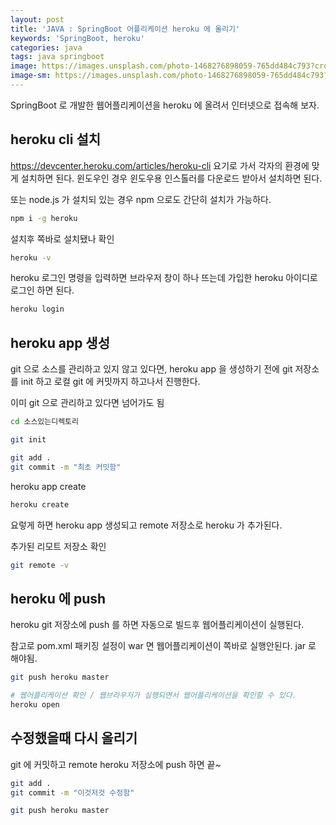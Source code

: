 ```yaml
---
layout: post
title: 'JAVA : SpringBoot 어플리케이션 heroku 에 올리기'
keywords: 'SpringBoot, heroku'
categories: java
tags: java springboot
image: https://images.unsplash.com/photo-1468276898059-765dd484c793?crop=entropy&cs=tinysrgb&fit=crop&fm=jpg&h=1200&ixid=eyJhcHBfaWQiOjF9&ixlib=rb-1.2.1&q=80&w=2000
image-sm: https://images.unsplash.com/photo-1468276898059-765dd484c793?crop=entropy&cs=tinysrgb&fit=crop&fm=jpg&h=1200&ixid=eyJhcHBfaWQiOjF9&ixlib=rb-1.2.1&q=80&w=2000
---
```


SpringBoot 로 개발한 웹어플리케이션을 heroku 에 올려서 인터넷으로 접속해 보자.

## heroku cli 설치

<https://devcenter.heroku.com/articles/heroku-cli> 요기로 가서 각자의 환경에 맞게 설치하면 된다. 윈도우인 경우 윈도우용 인스톨러를 다운로드 받아서 설치하면 된다.

또는 node.js 가 설치되 있는 경우 npm 으로도 간단히 설치가 가능하다.

```bash
npm i -g heroku
```

설치후 쪽바로 설치됐나 확인

```bash
heroku -v
```

heroku 로그인 명령을 입력하면 브라우저 창이 하나 뜨는데 가입한 heroku 아이디로 로그인 하면 된다.

```bash
heroku login
```

<ins class="adsbygoogle"
     style="display:block; text-align:center;"
     data-ad-layout="in-article"
     data-ad-format="fluid"
     data-ad-client="ca-pub-7073298118440059"
     data-ad-slot="8400970402"></ins>

<script>
     (adsbygoogle = window.adsbygoogle || []).push({});
</script>

## heroku app 생성

git 으로 소스를 관리하고 있지 않고 있다면, heroku app 을 생성하기 전에 git 저장소를 init 하고 로컬 git 에 커밋까지 하고나서 진행한다.

이미 git 으로 관리하고 있다면 넘어가도 됨

```bash
cd 소스있는디렉토리

git init

git add .
git commit -m "최초 커밋함"
```

heroku app create

```bash
heroku create
```

요렇게 하면 heroku app 생성되고 remote 저장소로 heroku 가 추가된다.

추가된 리모트 저장소 확인

```bash
git remote -v
```

## heroku 에 push

heroku git 저장소에 push 를 하면 자동으로 빌드후 웹어플리케이션이 실행된다.

참고로 pom.xml 패키징 설정이 war 면 웹어플리케이션이 쪽바로 실행안된다. jar 로 해야됨.

```bash
git push heroku master

# 웹어플리케이션 확인 / 웹브라우저가 실행되면서 웹어플리케이션을 확인할 수 있다.
heroku open
```

## 수정했을때 다시 올리기

git 에 커밋하고 remote heroku 저장소에 push 하면 끝~

```bash
git add .
git commit -m "이것저것 수정함"

git push heroku master
```

<ins class="adsbygoogle"
     style="display:block; text-align:center;"
     data-ad-layout="in-article"
     data-ad-format="fluid"
     data-ad-client="ca-pub-7073298118440059"
     data-ad-slot="8400970402"></ins>

<script>
     (adsbygoogle = window.adsbygoogle || []).push({});
</script>
